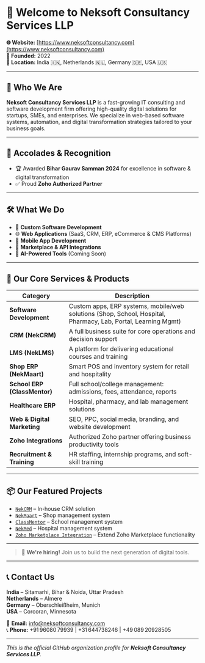 # 👋 Welcome to Neksoft Consultancy Services LLP

**🌐 Website:** [https://www.neksoftconsultancy.com](https://www.neksoftconsultancy.com)  
**🏢 Founded:** 2022  
**📍 Location:** India 🇮🇳, Netherlands 🇳🇱, Germany 🇩🇪, USA 🇺🇸

---

## 🚀 Who We Are

**Neksoft Consultancy Services LLP** is a fast-growing IT consulting and software development firm offering high-quality digital solutions for startups, SMEs, and enterprises. We specialize in web-based software systems, automation, and digital transformation strategies tailored to your business goals.

---

## 🚩 Accolades & Recognition

- 🏆 Awarded **Bihar Gaurav Samman 2024** for excellence in software & digital transformation  
- ✅ Proud **Zoho Authorized Partner**

---

## 🛠️ What We Do

- 🔧 **Custom Software Development**
- 🌐 **Web Applications** (SaaS, CRM, ERP, eCommerce & CMS Platforms)
- 📱 **Mobile App Development**
- 🛒 **Marketplace & API Integrations**
- 🧠 **AI-Powered Tools** (Coming Soon)

---

## 💼 Our Core Services & Products

| Category                     | Description                                                                 |
|-----------------------------|-----------------------------------------------------------------------------|
| **Software Development**     | Custom apps, ERP systems, mobile/web solutions (Shop, School, Hospital, Pharmacy, Lab, Portal, Learning Mgmt) |
| **CRM (NekCRM)**             | A full business suite for core operations and decision support              |
| **LMS (NekLMS)**             | A platform for delivering educational courses and training                  |
| **Shop ERP (NekMaart)**      | Smart POS and inventory system for retail and hospitality                   |
| **School ERP (ClassMentor)** | Full school/college management: admissions, fees, attendance, reports       |
| **Healthcare ERP**           | Hospital, pharmacy, and lab management solutions                            |
| **Web & Digital Marketing**  | SEO, PPC, social media, branding, and website development                   |
| **Zoho Integrations**        | Authorized Zoho partner offering business productivity tools                |
| **Recruitment & Training**   | HR staffing, internship programs, and soft-skill training                   |

---

## 📦 Our Featured Projects

- [`NekCRM`](https://github.com/Neksoft-Consultancy-Services/nekcrm) – In-house CRM solution  
- [`NekMaart`](https://github.com/Neksoft-Consultancy-Services/nekmaart) – Shop management system  
- [`ClassMentor`](https://github.com/Neksoft-Consultancy-Services/classmentor) – School management system  
- [`NekMed`](https://github.com/Neksoft-Consultancy-Services/nekmed) – Hospital management system  
- [`Zoho Marketplace Integration`](https://github.com/Neksoft-Consultancy-Services/zoho-marketplace-integration) – Extend Zoho Marketplace functionality  

---

> 🚀 **We're hiring!** Join us to build the next generation of digital tools.

---

## 📞 Contact Us

**India** – Sitamarhi, Bihar & Noida, Uttar Pradesh  
**Netherlands** – Almere  
**Germany** – Oberschleißheim, Munich  
**USA** – Corcoran, Minnesota  

📧 **Email:** info@neksoftconsultancy.com  
📞 **Phone:** +91 96080 79939 | +31 644738246 | +49 089 20928505

---

_This is the official GitHub organization profile for **Neksoft Consultancy Services LLP**._
